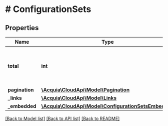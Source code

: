 # # ConfigurationSets

## Properties

Name | Type | Description | Notes
------------ | ------------- | ------------- | -------------
**total** | **int** | The number of items returned in the collection. | [optional]
**pagination** | [**\Acquia\CloudApi\Model\Pagination**](Pagination.md) |  | [optional]
**_links** | [**\Acquia\CloudApi\Model\Links**](Links.md) |  | [optional]
**_embedded** | [**\Acquia\CloudApi\Model\ConfigurationSetsEmbedded**](ConfigurationSetsEmbedded.md) |  | [optional]

[[Back to Model list]](../../README.md#models) [[Back to API list]](../../README.md#endpoints) [[Back to README]](../../README.md)
